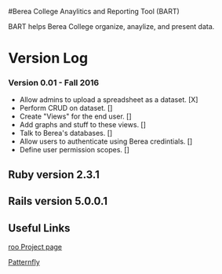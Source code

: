 #Berea College Anaylitics and Reporting Tool (BART)

BART helps Berea College organize, anaylize, and present data.

# Version Log

### Version 0.01 - Fall 2016
- Allow admins to upload a spreadsheet as a dataset. [X]
- Perform CRUD on dataset. []
- Create "Views" for the end user. []
- Add graphs and stuff to these views. []
- Talk to Berea's databases. []
- Allow users to authenticate using Berea credintials. []
- Define user permission scopes. []

## Ruby version 2.3.1

## Rails version 5.0.0.1

## Useful Links

[roo Project page](https://github.com/roo-rb/roo)

[Patternfly](http://www.patternfly.org/pattern-library/#_)
